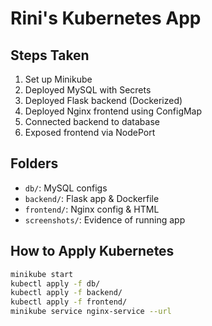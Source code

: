 # Rini's Kubernetes App

## Steps Taken
1. Set up Minikube
2. Deployed MySQL with Secrets
3. Deployed Flask backend (Dockerized)
4. Deployed Nginx frontend using ConfigMap
5. Connected backend to database
6. Exposed frontend via NodePort

## Folders
- `db/`: MySQL configs
- `backend/`: Flask app & Dockerfile
- `frontend/`: Nginx config & HTML
- `screenshots/`: Evidence of running app

## How to Apply Kubernetes
```bash
minikube start
kubectl apply -f db/
kubectl apply -f backend/
kubectl apply -f frontend/
minikube service nginx-service --url